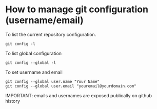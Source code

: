 # How to manage git configuration (username/email)

To list the current repository configuration.
```
git config -l
```

To list global configuration
```
git config --global -l
```

To set username and email
```
git config --global user.name "Your Name"
git config --global user.email "youremail@yourdomain.com"
```

IMPORTANT: emails and usernames are exposed publically on github history